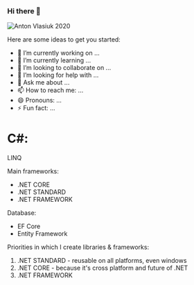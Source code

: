 ### Hi there 👋

![Anton Vlasiuk 2020](https://avatars1.githubusercontent.com/u/29002229?s=460&u=ee1778b67b94eb3eb93dce06adb4b520ca805d0a&v=4)

Here are some ideas to get you started:

- 🔭 I’m currently working on ...
- 🌱 I’m currently learning ...
- 👯 I’m looking to collaborate on ...
- 🤔 I’m looking for help with ...
- 💬 Ask me about ...
- 📫 How to reach me: ...
- 😄 Pronouns: ...
- ⚡ Fun fact: ...




# C#: 

LINQ

Main frameworks: 
- .NET CORE 
- .NET STANDARD
- .NET FRAMEWORK

Database:
- EF Core 
- Entity Framework 

Priorities in which I create libraries & frameworks:
1) .NET STANDARD - reusable on all platforms, even windows 
2) .NET CORE - because it's cross platform and future of .NET 
3) .NET FRAMEWORK
